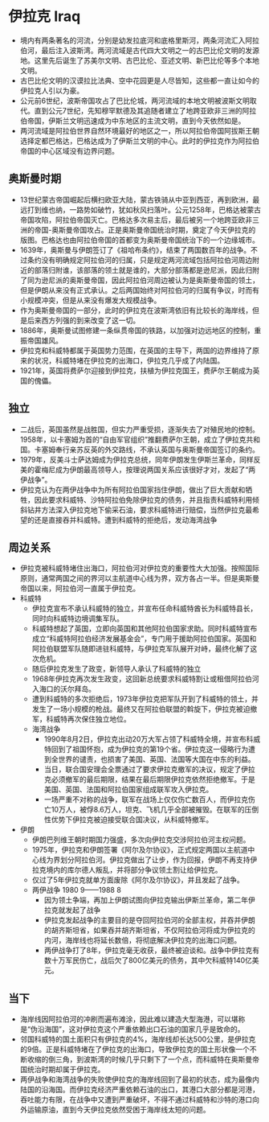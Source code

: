 # 伊拉克 Iraq

* 境内有两条著名的河流，分别是幼发拉底河和底格里斯河，两条河流汇入阿拉伯河，最后注入波斯湾。两河流域是古代四大文明之一的古巴比伦文明的发源地。这里先后诞生了苏美尔文明、古巴比伦、亚述文明、新巴比伦等多个本地文明。
* 古巴比伦文明的汉谟拉比法典、空中花园更是人尽皆知，这些都一直让如今的伊拉克人引以为豪。
* 公元前6世纪，波斯帝国攻占了巴比伦城，两河流域的本地文明被波斯文明取代。直到公元7世纪，先知穆罕默德及其追随者建立了地跨亚欧非三洲的阿拉伯帝国，伊斯兰文明迅速成为中东地区的主流文明，直到今天依然如是。
* 两河流域是阿拉伯世界自然环境最好的地区之一，所以阿拉伯帝国阿拔斯王朝选择定都巴格达，巴格达成为了伊斯兰文明的中心。此时的伊拉克作为阿拉伯帝国的中心区域没有边界问题。

## 奥斯曼时期

* 13世纪蒙古帝国崛起后横扫欧亚大陆，蒙古铁骑从中亚到西亚，再到欧洲，最远打到维也纳，一路势如破竹，犹如秋风扫落叶。公元1258年，巴格达被蒙古帝国攻陷，阿拉伯帝国灭亡。巴格达多次易主后，最后被另一个地跨亚欧非三洲的帝国-奥斯曼帝国攻占。正是奥斯曼帝国统治时期，奠定了今天伊拉克的版图。巴格达也由阿拉伯帝国的首都变为奥斯曼帝国统治下的一个边缘城市。
* 1639年，奥斯曼与伊朗签订了《祖哈布条约》，结束了两国数百年的战争。不过条约没有明确规定阿拉伯河的归属，只是规定两河流域包括阿拉伯河周边附近的部落归附谁，该部落的领土就是谁的，大部分部落都是逊尼派，因此归附了同为逊尼派的奥斯曼帝国，因此阿拉伯河周边被认为是奥斯曼帝国的领土，但是伊朗从来没有正式承认。之后两国始终对阿拉伯河的归属有争议，时而有小规模冲突，但是从来没有爆发大规模战争。
* 作为奥斯曼帝国的一部分，此时的伊拉克在波斯湾依旧有比较长的海岸线，但是后来西方列强的到来改变了这一切。
* 1886年，奥斯曼试图修建一条纵贯帝国的铁路，以加强对边远地区的控制，重振帝国雄风。
* 伊拉克和科威特都属于英国势力范围，在英国的主导下，两国的边界维持了原来的状况，科威特堵在伊拉克的出海口，伊拉克几乎成了内陆国。
* 1921年，英国将费萨尔迎接到伊拉克，扶植为伊拉克国王，费萨尔王朝成为英国的傀儡。

## 独立

* 二战后，英国虽然是战胜国，但实力严重受损，逐渐失去了对殖民地的控制。1958年，以卡塞姆为首的“自由军官组织”推翻费萨尔王朝，成立了伊拉克共和国。卡塞姆奉行亲苏反英的外交路线，不承认英国与奥斯曼帝国签订的条约。
* 1979年，反美斗士萨达姆成为伊拉克总统，同年伊朗发生伊斯兰革命，同样反美的霍梅尼成为伊朗最高领导人，按理说两国关系应该很好才对，发起了“两伊战争”。
* 伊拉克认为在两伊战争中为所有阿拉伯国家挡住伊朗，做出了巨大贡献和牺牲，因此要求科威特、沙特阿拉伯免除伊拉克的债务，并且指责科威特利用倾斜钻井方法深入伊拉克地下偷采石油，要求科威特进行赔偿，当然伊拉克最希望的还是直接吞并科威特。遭到科威特的拒绝后，发动海湾战争

## 周边关系

* 伊拉克被科威特堵住出海口，阿拉伯河对伊拉克的重要性大大加强。按照国际原则，通常两国之间的界河以主航道中心线为界，双方各占一半。但是奥斯曼帝国以来，阿拉伯河一直属于伊拉克。
* 科威特
  - 伊拉克宣布不承认科威特的独立，并宣布任命科威特酋长为科威特县长，同时向科威特边境调集军队。
  - 科威特想起了英国，立即向英国和其他阿拉伯国家求助。同时科威特宣布成立“科威特阿拉伯经济发展基金会”，专门用于援助阿拉伯国家。英国和阿拉伯联盟军队随即进驻科威特，与伊拉克军队展开对峙，最终化解了这次危机。
  - 随后伊拉克发生了政变，新领导人承认了科威特的独立
  - 1968年伊拉克再次发生政变，这回新总统要求科威特割让或租借阿拉伯河入海口的沃尔拜岛。
  - 遭到科威特的多次拒绝后，1973年伊拉克把军队开到了科威特的领土，并发生了一场小规模的枪战。最终又在阿拉伯联盟的斡旋下，伊拉克被迫撤军，科威特再次保住独立地位。
  - 海湾战争
    + 1990年8月2日，伊拉克出动20万大军占领了科威特全境，并宣布科威特回到了祖国怀抱，成为伊拉克的第19个省。伊拉克这一侵略行为遭到全世界的谴责，也损害了美国、英国、法国等大国在中东的利益。
    + 当日，联合国安理会全票通过了要求伊拉克撤军的决议，规定了伊拉克必须撤军的最后期限，结果在最后期限伊拉克依然拒绝撤军。于是美国、英国、法国和阿拉伯国家组成联军攻入伊拉克。
    + 一场严重不对称的战争，联军在战场上仅仅伤亡数百人，而伊拉克伤亡10万人，被俘8.6万人，坦克、飞机几乎全部被摧毁。在联军的压倒性优势下伊拉克被迫接受联合国决议，从科威特撤军。
* 伊朗
  - 伊朗巴列维王朝时期国力强盛，多次向伊拉克交涉阿拉伯河主权问题。
  - 1975年，伊拉克和伊朗签署《阿尔及尔协议》，正式规定两国以主航道中心线为界划分阿拉伯河。伊拉克做出了让步，作为回报，伊朗不再支持伊拉克境内的库尔德人叛乱，并将部分争议领土割让给伊拉克。
  - 仅过了5年伊拉克就单方面废除《阿尔及尔协议》，并且发起了战争。
  - 两伊战争 1980 9——1988 8
    + 因为领土争端，再加上伊朗试图向伊拉克输出伊斯兰革命，第二年伊拉克就发起了战争
    + 伊拉克发起战争的主要目的是夺回阿拉伯河的全部主权，并吞并伊朗的胡齐斯坦省，如果吞并胡齐斯坦省，不仅阿拉伯河将成为伊拉克的内河，海岸线也将延长数倍，将彻底解决伊拉克的出海口问题。
    + 两伊战争打了8年，伊拉克毫无收获，最终被迫谈和。战争中伊拉克有数十万军民伤亡，战后欠了800亿美元的债务，其中欠科威特140亿美元。

## 当下

* 海岸线因阿拉伯河的冲刷而遍布滩涂，因此难以建造大型海港，可以堪称是“伪沿海国”，这对伊拉克这个严重依赖出口石油的国家几乎是致命的。
* 邻国科威特的国土面积只有伊拉克的4%，海岸线却长达500公里，是伊拉克的9倍。正是科威特堵在了伊拉克的出海口，导致伊拉克的国土形状像一个不断收缩的倒三角，到波斯湾的时候几乎只剩下了一个点，而科威特在奥斯曼帝国统治时期却属于伊拉克。
* 两伊战争和海湾战争的失败使伊拉克的海岸线回到了最初的状态，成为最像内陆国的沿海国。而伊拉克经济严重依赖石油的出口，其港口大部分都是河港，吞吐能力有限，在战争中又遭到严重破坏，不得不通过科威特和沙特的港口向外运输原油，直到今天伊拉克依然受困于海岸线太短的问题。
